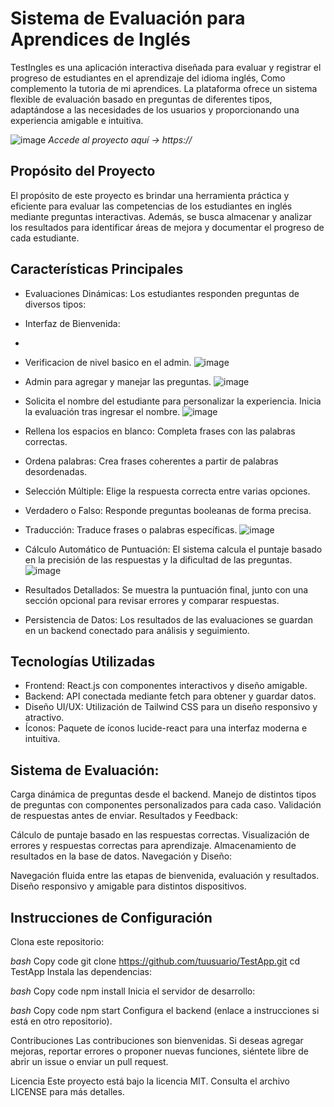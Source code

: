 # **Sistema de Evaluación para Aprendices de Inglés**

TestIngles es una aplicación interactiva diseñada para evaluar y registrar el progreso de estudiantes en el aprendizaje del idioma inglés, Como complemento la tutoria de mi aprendices. 
La plataforma ofrece un sistema flexible de evaluación basado en preguntas de diferentes tipos, adaptándose a las necesidades de los usuarios y 
proporcionando una experiencia amigable e intuitiva.

![image](https://github.com/user-attachments/assets/8d0e4325-998d-43f1-a898-2c6ce5478214)
*Accede al proyecto aquí -> https://*

## Propósito del Proyecto
El propósito de este proyecto es brindar una herramienta práctica y eficiente para evaluar las competencias de los estudiantes en inglés mediante preguntas interactivas. 
Además, se busca almacenar y analizar los resultados para identificar áreas de mejora y documentar el progreso de cada estudiante.

## Características Principales
- Evaluaciones Dinámicas: Los estudiantes responden preguntas de diversos tipos:
  
- Interfaz de Bienvenida:
- 
- Verificacion de nivel basico en el admin.
![image](https://github.com/user-attachments/assets/68e42f1e-b487-4f80-9baf-4264b04cd7c4)


- Admin para agregar y manejar las preguntas.
 ![image](https://github.com/user-attachments/assets/fb8da9e0-3241-46bf-a383-5590319501dd)

- Solicita el nombre del estudiante para personalizar la experiencia.
Inicia la evaluación tras ingresar el nombre.
![image](https://github.com/user-attachments/assets/e9ffedea-4ec0-4b21-aa53-836683c247d5)

- Rellena los espacios en blanco: Completa frases con las palabras correctas.
- Ordena palabras: Crea frases coherentes a partir de palabras desordenadas.
- Selección Múltiple: Elige la respuesta correcta entre varias opciones.
- Verdadero o Falso: Responde preguntas booleanas de forma precisa.
- Traducción: Traduce frases o palabras específicas.
![image](https://github.com/user-attachments/assets/ce06006e-4e50-4cef-94c5-24e429f001d9)

- Cálculo Automático de Puntuación: El sistema calcula el puntaje basado en la precisión de las respuestas y la dificultad de las preguntas.
![image](https://github.com/user-attachments/assets/fc4bbca4-0d8d-4acb-8608-10d2ae6603a8)
  
- Resultados Detallados: Se muestra la puntuación final, junto con una sección opcional para revisar errores y comparar respuestas.
- Persistencia de Datos: Los resultados de las evaluaciones se guardan en un backend conectado para análisis y seguimiento.

 ## Tecnologías Utilizadas
- Frontend: React.js con componentes interactivos y diseño amigable.
- Backend: API conectada mediante fetch para obtener y guardar datos.
- Diseño UI/UX: Utilización de Tailwind CSS para un diseño responsivo y atractivo.
- Íconos: Paquete de íconos lucide-react para una interfaz moderna e intuitiva.

## Sistema de Evaluación:

Carga dinámica de preguntas desde el backend.
Manejo de distintos tipos de preguntas con componentes personalizados para cada caso.
Validación de respuestas antes de enviar.
Resultados y Feedback:

Cálculo de puntaje basado en las respuestas correctas.
Visualización de errores y respuestas correctas para aprendizaje.
Almacenamiento de resultados en la base de datos.
Navegación y Diseño:

Navegación fluida entre las etapas de bienvenida, evaluación y resultados.
Diseño responsivo y amigable para distintos dispositivos.

## Instrucciones de Configuración
Clona este repositorio:

*bash*
Copy code
git clone https://github.com/tuusuario/TestApp.git
cd TestApp
Instala las dependencias:

*bash*
Copy code
npm install
Inicia el servidor de desarrollo:

*bash*
Copy code
npm start
Configura el backend (enlace a instrucciones si está en otro repositorio).

Contribuciones
Las contribuciones son bienvenidas. Si deseas agregar mejoras, reportar errores o proponer nuevas funciones, siéntete libre de abrir un issue o enviar un pull request.

Licencia
Este proyecto está bajo la licencia MIT. Consulta el archivo LICENSE para más detalles.
